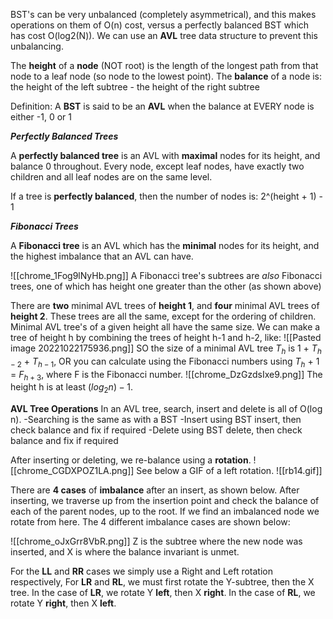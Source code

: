 BST's can be very unbalanced (completely asymmetrical), and this makes operations on them of O(n) cost, versus a perfectly balanced BST which has cost O(log2(N)).
We can use an **AVL** tree data structure to prevent this unbalancing. 

The **height** of a **node** (NOT root) is the length of the longest path from that node to a leaf node (so node to the lowest point).
The **balance** of a node is: the height of the left subtree - the height of the right subtree

Definition: A **BST** is said to be an **AVL** when the balance at EVERY node is either -1, 0 or 1

***Perfectly Balanced Trees***

A **perfectly balanced tree** is an AVL with **maximal** nodes for its height, and balance 0 throughout. Every node, except leaf nodes, have exactly two children and all leaf nodes are on the same level.

If a tree is **perfectly balanced**, then the number of nodes is: 2^(height + 1) - 1

***Fibonacci Trees***

A **Fibonacci tree** is an AVL which has the **minimal** nodes for its height, and the highest imbalance that an AVL can have.

![[chrome_1Fog9lNyHb.png]]
A Fibonacci tree's subtrees are *also* Fibonacci trees, one of which has height one greater than the other (as shown above)

There are **two** minimal AVL trees of **height 1**, and **four** minimal AVL trees of **height 2**. These trees are all the same, except for the ordering of children. Minimal AVL tree's of a given height all have the same size. 
We can make a tree of height h by combining the trees of height h-1 and h-2, like:
![[Pasted image 20221022175936.png]]
SO the size of a minimal AVL tree $T_{h}$ is 1 + $T_{h-2}$ + $T_{h-1}$, OR you can calculate using the Fibonacci numbers using $T_{h}$ + 1 = $F_{h+3}$, where F is the Fibonacci number.
![[chrome_DzGzdsIxe9.png]]
The height h is at least $(log_{2} n)-1$.

**AVL Tree Operations**
In an AVL tree, search, insert and delete is all of O(log n).
	-Searching is the same as with a BST
	-Insert using BST insert, then check balance and fix if required
	-Delete using BST delete, then check balance and fix if required

After inserting or deleting, we re-balance using a **rotation**. 
![[chrome_CGDXPOZ1LA.png]]
See below a GIF of a left rotation.
![[rb14.gif]]

There are **4 cases** of **imbalance** after an insert, as shown below. After inserting, we traverse up from the insertion point and check the balance of each of the parent nodes, up to the root. If we find an imbalanced node we rotate from here. The 4 different imbalance cases are shown below:

![[chrome_oJxGrr8VbR.png]]
Z is the subtree where the new node was inserted, and X is where the balance invariant is unmet.

For the **LL** and **RR** cases we simply use a Right and Left rotation respectively, 
For **LR** and **RL**, we must first rotate the Y-subtree, then the X tree. 
In the case of **LR**, we rotate Y **left**, then X **right**.
In the case of **RL**, we rotate Y **right**, then X **left**.
